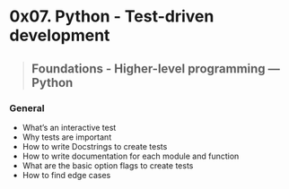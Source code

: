 # 0x07. Python - Test-driven development
> ## Foundations - Higher-level programming ― Python

### General

* What’s an interactive test
* Why tests are important
* How to write Docstrings to create tests
* How to write documentation for each module and function
* What are the basic option flags to create tests
* How to find edge cases
